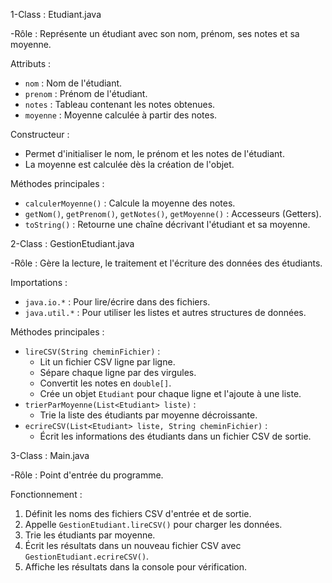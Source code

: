 1-Class : Etudiant.java

-Rôle : Représente un étudiant avec son nom, prénom, ses notes et sa moyenne.

Attributs :
  - `nom` : Nom de l'étudiant.
  - `prenom` : Prénom de l'étudiant.
  - `notes` : Tableau contenant les notes obtenues.
  - `moyenne` : Moyenne calculée à partir des notes.
    
Constructeur :
  - Permet d'initialiser le nom, le prénom et les notes de l'étudiant.
  - La moyenne est calculée dès la création de l'objet.

Méthodes principales :
  - `calculerMoyenne()` : Calcule la moyenne des notes.
  - `getNom()`, `getPrenom()`, `getNotes()`, `getMoyenne()` : Accesseurs (Getters).
  - `toString()` : Retourne une chaîne décrivant l'étudiant et sa moyenne.





2-Class : GestionEtudiant.java

-Rôle : Gère la lecture, le traitement et l'écriture des données des étudiants.

Importations :
  - `java.io.*` : Pour lire/écrire dans des fichiers.
  - `java.util.*` : Pour utiliser les listes et autres structures de données.

Méthodes principales :
  - `lireCSV(String cheminFichier)` :
    - Lit un fichier CSV ligne par ligne.
    - Sépare chaque ligne par des virgules.
    - Convertit les notes en `double[]`.
    - Crée un objet `Etudiant` pour chaque ligne et l'ajoute à une liste.
  - `trierParMoyenne(List<Etudiant> liste)` :
    - Trie la liste des étudiants par moyenne décroissante.
  - `ecrireCSV(List<Etudiant> liste, String cheminFichier)` :
    - Écrit les informations des étudiants dans un fichier CSV de sortie.





3-Class : Main.java

-Rôle : Point d'entrée du programme.

Fonctionnement :
  1. Définit les noms des fichiers CSV d'entrée et de sortie.
  2. Appelle `GestionEtudiant.lireCSV()` pour charger les données.
  3. Trie les étudiants par moyenne.
  4. Écrit les résultats dans un nouveau fichier CSV avec `GestionEtudiant.ecrireCSV()`.
  5. Affiche les résultats dans la console pour vérification.

